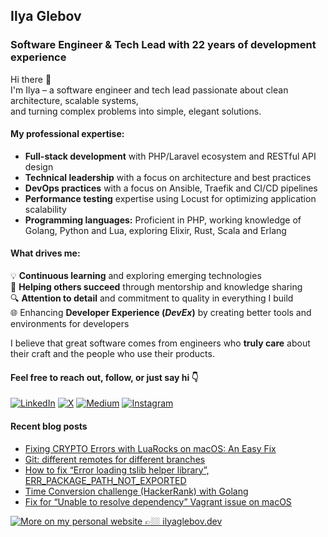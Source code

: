 ## Ilya Glebov
### Software Engineer & Tech Lead with 22 years of development experience

Hi there 👋  
I'm Ilya – a software engineer and tech lead passionate about clean architecture, scalable systems,  
and turning complex problems into simple, elegant solutions.

#### My professional expertise:
- **Full-stack development** with PHP/Laravel ecosystem and RESTful API design
- **Technical leadership** with a focus on architecture and best practices
- **DevOps practices** with a focus on Ansible, Traefik and CI/CD pipelines
- **Performance testing** expertise using Locust for optimizing application scalability
- **Programming languages:** Proficient in PHP, working knowledge of Golang, Python and Lua, exploring Elixir,  Rust, Scala and Erlang

#### What drives me:

💡 **Continuous learning** and exploring emerging technologies  
🤝 **Helping others succeed** through mentorship and knowledge sharing  
🔍 **Attention to detail** and commitment to quality in everything I build  
🌐 Enhancing **Developer Experience (_DevEx_)** by creating better tools and environments for developers  

I believe that great software comes from engineers who **truly care** about their craft and the people who use their products.

#### Feel free to reach out, follow, or just say hi 👇

[![LinkedIn](https://img.shields.io/badge/LinkedIn-Ilya_Glebov-0A66C2?style=for-the-badge&logo=linkedin&logoColor=white)](https://www.linkedin.com/in/ilya-glebov/)
[![X](https://img.shields.io/badge/twitter-@glebovdev-1DA1F2?style=for-the-badge&logo=x&logoColor=white)](https://x.com/glebovdev)
[![Medium](https://img.shields.io/badge/Medium-@glebovdev-000000?style=for-the-badge&logo=medium&logoColor=white)](https://glebovdev.medium.com/)
[![Instagram](https://img.shields.io/badge/Instagram-@glebovdev-FD1D1D?style=for-the-badge&logo=instagram&logoColor=white)](https://instagram.com/glebovdev)


#### Recent blog posts
<!-- BLOG-POST-LIST:START -->
- [Fixing CRYPTO Errors with LuaRocks on macOS: An Easy Fix](https://glebovdev.medium.com/fixing-crypto-errors-with-luarocks-on-macos-an-easy-fix-54dc49ca5abc?source=rss-5b7d5ccae745------2)
- [Git: different remotes for different branches](https://glebovdev.medium.com/git-different-remotes-for-different-branches-5fffd3477a5?source=rss-5b7d5ccae745------2)
- [How to fix “Error loading tslib helper library”, ERR_PACKAGE_PATH_NOT_EXPORTED](https://glebovdev.medium.com/how-to-fix-error-loading-tslib-helper-library-err-package-path-not-exported-5450073e6843?source=rss-5b7d5ccae745------2)
- [Time Conversion challenge &lpar;HackerRank&rpar; with Golang](https://glebovdev.medium.com/time-conversion-challenge-hackerrank-with-golang-e4efd02662ee?source=rss-5b7d5ccae745------2)
- [Fix for “Unable to resolve dependency” Vagrant issue on macOS](https://glebovdev.medium.com/fix-for-unable-to-resolve-dependency-vagrant-issue-on-macos-61228f8fa5fc?source=rss-5b7d5ccae745------2)
<!-- BLOG-POST-LIST:END -->

[![More on my personal website 👉🏼 ilyaglebov.dev](https://img.shields.io/badge/Here_more_👉🏼_ilyaglebov.dev-000000?style=for-the-badge)](https://ilyaglebov.dev)
